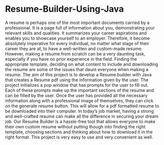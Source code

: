 # Resume-Builder-Using-Java
A resume is perhaps one of the most important documents carried by a professional. It is a page full of information about you, demonstrating your relevant skills and qualities. It summarizes your career aspirations and enables you to showcase yourself to an employer. Therefore, it become absolutely imperative for every individual, no matter what stage of their career they are at, to have a well-written and custom-made resume. However, making a resume from scratch can be a very daunting task, especially if you have no prior experience in the field. Finding the appropriate template, deciding on what content to include and downloading the resume are some of the issues that daunt everyone when making a resume. The aim of this project is to develop a Resume builder with Java that creates a Resume pdf using the information given by the user. The project initializes a pop window that has prompts for the user to fill out. Each of these prompts make up the important sections of the resume and can be filled by the user. Once the user has provided all the necessary information along with a professional image of themselves, they can click on the generate resume button. This will allow for a pdf formatted resume to be downloaded into their computer. In today’s job market, having a strong and well-crafted resume can make all the difference in securing your dream job. Our Resume Builder is a hassle-free tool that allows everyone to make their own custom resume without putting though into finding the right template, choosing sections and thinking about how to download it in the right format. This project is very easy to use and very convenient as well. 

